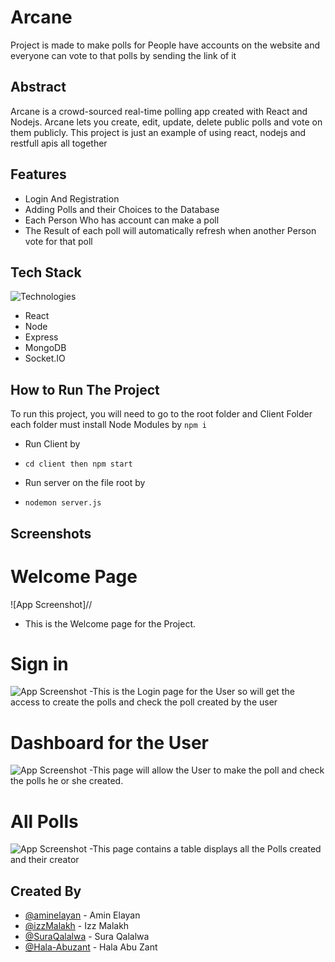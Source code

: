 # Arcane

Project is made to make polls for People have accounts on the website
and everyone can vote to that polls by sending the link of it 


## Abstract
Arcane is a crowd-sourced real-time polling app created with React and Nodejs. Arcane lets you create, edit, update, delete public polls and vote on them publicly. This project is just an example of using react, nodejs and restfull apis all together

## Features

- Login And Registration
- Adding Polls and their Choices to the Database
- Each Person Who has account can make a poll
- The Result of each poll will automatically refresh when another Person vote for that poll


## Tech Stack


![Technologies](https://miro.medium.com/max/1400/1*u0WymkmJT6Bu6kGQ10G_5Q.webp)
- React
- Node
- Express
- MongoDB
- Socket.IO



## How to Run The Project

To run this project, you will need to go to the root folder and Client Folder each folder must install Node Modules by `npm i`

- Run Client by 

- `cd client then npm start`
- Run server on the file root by 

- `nodemon server.js`


## Screenshots

# Welcome Page 
![App Screenshot]//
- This is the Welcome page for the Project.
# Sign in 
![App Screenshot](https://i.ibb.co/9twQrC0/sign-in.png)
-This is the Login page for the User so will get the access to create the polls and check the poll created by the user
# Dashboard for the User
![App Screenshot](https://i.ibb.co/LSWFMQt/All-polls.png)
-This page will allow the User to make the poll and check the polls he or she created.
# All Polls
![App Screenshot](https://i.ibb.co/phBS0t1/Polls.png)
-This page contains a table displays all the Polls created and their creator  


## Created By
- [@aminelayan](https://github.com/aminelayan) - Amin Elayan
- [@izzMalakh](https://github.com/izzMalakh) - Izz Malakh
- [@SuraQalalwa](https://github.com/SuraQalalwa) - Sura Qalalwa
- [@Hala-Abuzant](https://github.com/Hala-Abuzant) - Hala Abu Zant


